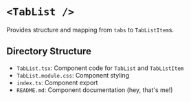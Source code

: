 # `<TabList />`

Provides structure and mapping from `tabs` to `TabListItem`s.

## Directory Structure

- `TabList.tsx`: Component code for `TabList` and `TabListItem`
- `TabList.module.css`: Component styling
- `index.ts`: Component export
- `README.md`: Component documentation (hey, that's me!)
